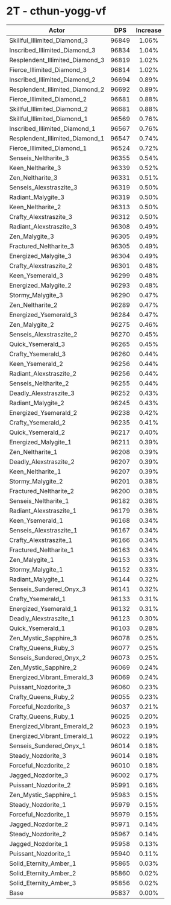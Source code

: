 # 2T - cthun-yogg-vf
| Actor | DPS | Increase |
|---|:---:|:---:|
|Skillful_Illimited_Diamond_3|96849|1.06%|
|Inscribed_Illimited_Diamond_3|96834|1.04%|
|Resplendent_Illimited_Diamond_3|96819|1.02%|
|Fierce_Illimited_Diamond_3|96814|1.02%|
|Inscribed_Illimited_Diamond_2|96694|0.89%|
|Resplendent_Illimited_Diamond_2|96692|0.89%|
|Fierce_Illimited_Diamond_2|96681|0.88%|
|Skillful_Illimited_Diamond_2|96681|0.88%|
|Skillful_Illimited_Diamond_1|96569|0.76%|
|Inscribed_Illimited_Diamond_1|96567|0.76%|
|Resplendent_Illimited_Diamond_1|96547|0.74%|
|Fierce_Illimited_Diamond_1|96524|0.72%|
|Senseis_Neltharite_3|96355|0.54%|
|Keen_Neltharite_3|96339|0.52%|
|Zen_Neltharite_3|96331|0.51%|
|Senseis_Alexstraszite_3|96319|0.50%|
|Radiant_Malygite_3|96319|0.50%|
|Keen_Neltharite_2|96313|0.50%|
|Crafty_Alexstraszite_3|96312|0.50%|
|Radiant_Alexstraszite_3|96308|0.49%|
|Zen_Malygite_3|96305|0.49%|
|Fractured_Neltharite_3|96305|0.49%|
|Energized_Malygite_3|96304|0.49%|
|Crafty_Alexstraszite_2|96301|0.48%|
|Keen_Ysemerald_3|96299|0.48%|
|Energized_Malygite_2|96293|0.48%|
|Stormy_Malygite_3|96290|0.47%|
|Zen_Neltharite_2|96289|0.47%|
|Energized_Ysemerald_3|96284|0.47%|
|Zen_Malygite_2|96275|0.46%|
|Senseis_Alexstraszite_2|96270|0.45%|
|Quick_Ysemerald_3|96265|0.45%|
|Crafty_Ysemerald_3|96260|0.44%|
|Keen_Ysemerald_2|96256|0.44%|
|Radiant_Alexstraszite_2|96256|0.44%|
|Senseis_Neltharite_2|96255|0.44%|
|Deadly_Alexstraszite_3|96252|0.43%|
|Radiant_Malygite_2|96245|0.43%|
|Energized_Ysemerald_2|96238|0.42%|
|Crafty_Ysemerald_2|96235|0.41%|
|Quick_Ysemerald_2|96217|0.40%|
|Energized_Malygite_1|96211|0.39%|
|Zen_Neltharite_1|96208|0.39%|
|Deadly_Alexstraszite_2|96207|0.39%|
|Keen_Neltharite_1|96207|0.39%|
|Stormy_Malygite_2|96201|0.38%|
|Fractured_Neltharite_2|96200|0.38%|
|Senseis_Neltharite_1|96182|0.36%|
|Radiant_Alexstraszite_1|96179|0.36%|
|Keen_Ysemerald_1|96168|0.34%|
|Senseis_Alexstraszite_1|96167|0.34%|
|Crafty_Alexstraszite_1|96166|0.34%|
|Fractured_Neltharite_1|96163|0.34%|
|Zen_Malygite_1|96153|0.33%|
|Stormy_Malygite_1|96152|0.33%|
|Radiant_Malygite_1|96144|0.32%|
|Senseis_Sundered_Onyx_3|96141|0.32%|
|Crafty_Ysemerald_1|96133|0.31%|
|Energized_Ysemerald_1|96132|0.31%|
|Deadly_Alexstraszite_1|96123|0.30%|
|Quick_Ysemerald_1|96103|0.28%|
|Zen_Mystic_Sapphire_3|96078|0.25%|
|Crafty_Queens_Ruby_3|96077|0.25%|
|Senseis_Sundered_Onyx_2|96073|0.25%|
|Zen_Mystic_Sapphire_2|96069|0.24%|
|Energized_Vibrant_Emerald_3|96069|0.24%|
|Puissant_Nozdorite_3|96060|0.23%|
|Crafty_Queens_Ruby_2|96055|0.23%|
|Forceful_Nozdorite_3|96037|0.21%|
|Crafty_Queens_Ruby_1|96025|0.20%|
|Energized_Vibrant_Emerald_2|96023|0.19%|
|Energized_Vibrant_Emerald_1|96022|0.19%|
|Senseis_Sundered_Onyx_1|96014|0.18%|
|Steady_Nozdorite_3|96014|0.18%|
|Forceful_Nozdorite_2|96010|0.18%|
|Jagged_Nozdorite_3|96002|0.17%|
|Puissant_Nozdorite_2|95991|0.16%|
|Zen_Mystic_Sapphire_1|95983|0.15%|
|Steady_Nozdorite_1|95979|0.15%|
|Forceful_Nozdorite_1|95979|0.15%|
|Jagged_Nozdorite_2|95971|0.14%|
|Steady_Nozdorite_2|95967|0.14%|
|Jagged_Nozdorite_1|95958|0.13%|
|Puissant_Nozdorite_1|95940|0.11%|
|Solid_Eternity_Amber_1|95865|0.03%|
|Solid_Eternity_Amber_2|95860|0.02%|
|Solid_Eternity_Amber_3|95856|0.02%|
|Base|95837|0.00%|
